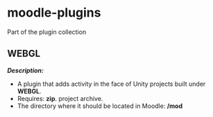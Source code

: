 # moodle-plugins

Part of the plugin collection

 

## WEBGL
***Description:***

 - A plugin that adds activity in the face of Unity projects built under
   **WEBGL**.  
 - Requires: **zip**. project archive. 
 - The directory where it should be located in Moodle: **/mod**
